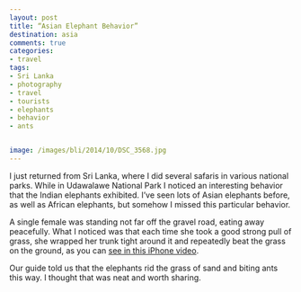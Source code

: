 ```yaml
---
layout: post
title: “Asian Elephant Behavior”
destination: asia
comments: true
categories:
- travel
tags:
- Sri Lanka
- photography
- travel
- tourists
- elephants
- behavior
- ants


image: /images/bli/2014/10/DSC_3568.jpg
---
```


I just returned from Sri Lanka, where I did several safaris in various national parks. While in Udawalawe National Park I noticed an interesting behavior that the Indian elephants exhibited. I’ve seen lots of Asian elephants before, as well as African elephants, but somehow I missed this particular behavior. 

<!--more-->

A single female was standing not far off the gravel road, eating away peacefully. What I noticed was that each time she took a good strong pull of grass, she wrapped her trunk tight around it and repeatedly beat the grass on the ground, as you can [see in this iPhone video](http://youtu.be/LqPRXR_RdvE?list=UUq6TJZjUFp877PkgeJkETew).

Our guide told us that the elephants rid the grass of sand and biting ants this way. I thought that was neat and worth sharing. 

